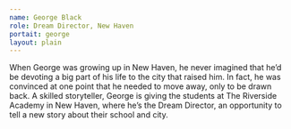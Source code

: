 ```yaml
---
name: George Black
role: Dream Director, New Haven 
portait: george
layout: plain
---
```


When George was growing up in New Haven, he never imagined that he’d be devoting a big part of his life to the city that raised him. In fact, he was convinced at one point that he needed to move away, only to be drawn back. A skilled storyteller, George is giving the students at The Riverside Academy in New Haven, where he’s the Dream Director, an opportunity to tell a new story about their school and city.